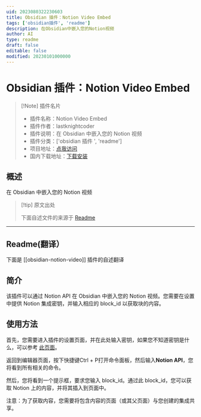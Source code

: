 ```yaml
---
uid: 2023080322230603
title: Obsidian 插件：Notion Video Embed
tags: ['obsidian插件', 'readme']
description: 在Obsidian中嵌入您的Notion视频
author: AI
type: readme
draft: false
editable: false
modified: 20230101000000
---
```


# Obsidian 插件：Notion Video Embed

> [!Note] 插件名片
> - 插件名称：Notion Video Embed
> - 插件作者：lastknightcoder
> - 插件说明：在 Obsidian 中嵌入您的 Notion 视频
> - 插件分类：['obsidian 插件 ', 'readme']
> - 项目地址：[点我访问](https://github.com/LastKnightCoder/obsidian-notion-video)
> - 国内下载地址：[下载安装](https://pkmer.cn/products/plugin/pluginMarket/?obsidian-notion-video)

## 概述

在 Obsidian 中嵌入您的 Notion 视频

> [!tip] 原文出处
>
>下面自述文件的来源于 [Readme](https://ghproxy.net/https://raw.githubusercontent.com/LastKnightCoder/obsidian-notion-video/master/README.md)
>

---

## Readme(翻译）

下面是 [[obsidian-notion-video]] 插件的自述翻译

## 简介

该插件可以通过 Notion API 在 Obsidian 中嵌入您的 Notion 视频。您需要在设置中提供 Notion 集成密钥，并输入相应的 block_id 以获取块的内容。

## 使用方法

首先，您需要进入插件的设置页面，并在此处输入密钥，如果您不知道密钥是什么，可以参考 [此页面](https://developers.notion.com/docs)。

返回到编辑器页面，按下快捷键<Ctrl>Ctrl + P</kbd>打开命令面板，然后输入**Notion API**，您将看到所有相关的命令。

然后，您将看到一个提示框，要求您输入 block_id。通过此 block_id，您可以获取 Notion 上的内容，并将其插入到页面中。

注意：为了获取内容，您需要将包含内容的页面（或其父页面）与您创建的集成共享。
